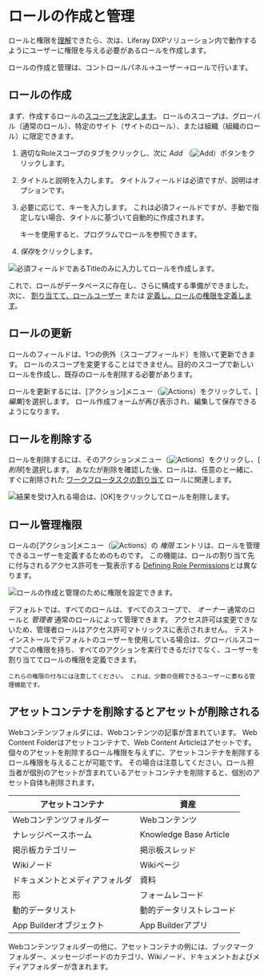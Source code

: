 # ロールの作成と管理

ロールと権限を[理解](./understanding-roles-and-permissions.md)できたら、次は、Liferay DXPソリューション内で動作するようにユーザーに権限を与える必要があるロールを作成します。

ロールの作成と管理は、コントロールパネル→ユーザー→ロールで行います。

## ロールの作成

まず、作成するロールの[スコープを決定します](./understanding-roles-and-permissions.md)。 ロールのスコープは、グローバル（通常のロール）、特定のサイト（サイトのロール）、または組織（組織のロール）に限定できます。

1.  適切なRoleスコープのタブをクリックし、次に *Add* （![Add](../../images/icon-add.png)）ボタンをクリックします。

2.  タイトルと説明を入力します。 タイトルフィールドは必須ですが、説明はオプションです。

3.  必要に応じて、キーを入力します。 これは必須フィールドですが、手動で指定しない場合、タイトルに基づいて自動的に作成されます。

    キーを使用すると、プログラムでロールを参照できます。

4.  *保存*をクリックします。

![必須フィールドであるTitleのみに入力してロールを作成します。](./creating-and-managing-roles/images/02.png)

これで、ロールがデータベースに存在し、さらに構成する準備ができました。 次に、 [割り当てて、ロールユーザー](./assigning-users-to-roles.md) または [定義し、ロールの権限を定義します](./defining-role-permissions.md)。

## ロールの更新

ロールのフィールドは、1つの例外（スコープフィールド）を除いて更新できます。 ロールのスコープを変更することはできません。目的のスコープで新しいロールを作成し、既存のロールを削除する必要があります。

ロールを更新するには、[アクション]メニュー（![Actions](../../images/icon-actions.png)）をクリックして、[ *編集*]を選択します。 ロール作成フォームが再び表示され、編集して保存できるようになります。

## ロールを削除する

ロールを削除するには、そのアクションメニュー（![Actions](../../images/icon-actions.png)）をクリックし、[ *削除*]を選択します。 あなたが削除を確認した後、ロールは、任意のと一緒に、すぐに削除された [ワークフロータスクの割り当て](../../process-automation/workflow/using-workflows/reviewing-assets.md) ロールに関連します。

![結果を受け入れる場合は、[OK]をクリックしてロールを削除します。](./creating-and-managing-roles/images/03.png)

## ロール管理権限

ロールの[アクション]メニュー（![Actions](../../images/icon-actions.png)）の *権限* エントリは、ロールを管理できるユーザーを定義するためのものです。 この機能は、ロールの割り当て先に付与されるアクセス許可を一覧表示する [Defining Role Permissions](./defining-role-permissions.md)とは異なります。

![ロールの作成と管理のために権限を設定できます。](./creating-and-managing-roles/images/01.png)

デフォルトでは、すべてのロールは、すべてのスコープで、 *オーナー* 通常のロールと *管理者* 通常のロールによって管理できます。 アクセス許可は変更できないため、管理者ロールはアクセス許可マトリックスに表示されません。 テストインストールでデフォルトのユーザーを使用している場合は、グローバルスコープでこの権限を持ち、すべてのアクションを実行できるだけでなく、ユーザーを割り当ててロールの権限を定義できます。

```{warning}
これらの権限の付与には注意してください。 これは、少数の信頼できるユーザーに委ねる管理機能です。
```

## アセットコンテナを削除するとアセットが削除される

Webコンテンツフォルダには、Webコンテンツの記事が含まれています。 Web Content Folderはアセットコンテナで、Web Content Articleはアセットです。 個々のアセットを削除するロール権限を与えずに、アセットコンテナを削除するロール権限を与えることが可能です。 その場合は注意してください。ロール担当者が個別のアセットが含まれているアセットコンテナを削除すると、個別のアセット自体も削除されます。

| アセットコンテナ          | 資産                     |
| ----------------- | ---------------------- |
| Webコンテンツフォルダー     | Webコンテンツ               |
| ナレッジベースホーム        | Knowledge Base Article |
| 掲示板カテゴリー          | 掲示板スレッド                |
| Wikiノード           | Wikiページ                |
| ドキュメントとメディアフォルダ   | 資料                     |
| 形                 | フォームレコード               |
| 動的データリスト          | 動的データリストレコード           |
| App Builderオブジェクト | App Builderアプリ         |

Webコンテンツフォルダーの他に、アセットコンテナの例には、ブックマークフォルダー、メッセージボードのカテゴリ、Wikiノード、ドキュメントおよびメディアフォルダーが含まれます。
